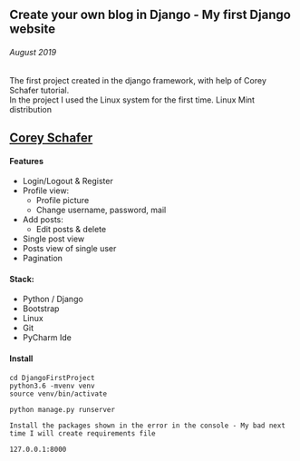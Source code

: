 ## Create your own blog in Django - My first Django website
###### August 2019

The first project created in the django framework, with help of Corey Schafer tutorial.   
In the project I used the Linux system for the first time. Linux Mint distribution

<h2><a href="https://www.youtube.com/user/schafer5">Corey Schafer</a></h2>

#### Features
  - Login/Logout & Register
  - Profile view:
    - Profile picture
    - Change username, password, mail
  - Add posts:
    - Edit posts & delete
  - Single post view
  - Posts view of single user
  - Pagination
  
  
#### Stack:
  - Python / Django
  - Bootstrap
  - Linux
  - Git
  - PyCharm Ide

#### Install
```terminal
cd DjangoFirstProject
python3.6 -mvenv venv   
source venv/bin/activate 

python manage.py runserver

Install the packages shown in the error in the console - My bad next time I will create requirements file
```

```sh
127.0.0.1:8000
```


